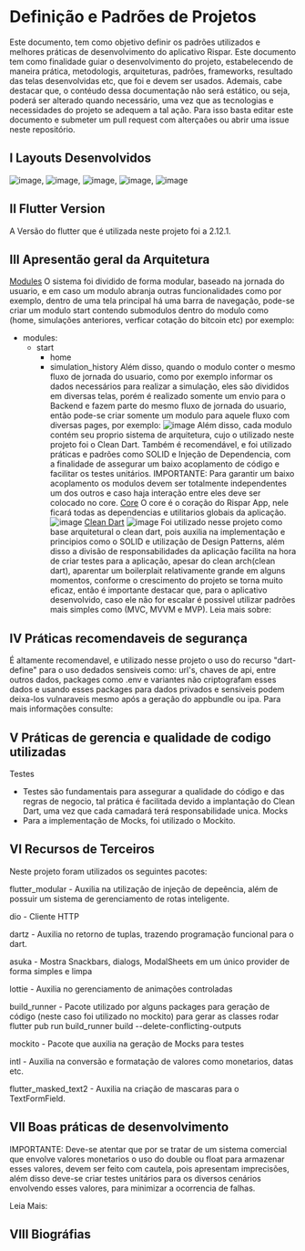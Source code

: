 # Definição e Padrões de Projetos
Este documento, tem como objetivo definir os padrões utilizados e melhores práticas de desenvolvimento do aplicativo Rispar. Este documento tem como finalidade guiar o desenvolvimento do projeto, estabelecendo de maneira prática, metodologis, arquiteturas, padrões, frameworks, resultado das telas desenvolvidas etc, que foi e devem ser usados. 
Ademais, cabe destacar que, o contéudo dessa documentação não será estático, ou seja, poderá ser alterado quando necessário, uma vez que as tecnologias e necessidades do projeto se adequem a tal ação. Para isso basta editar este documento e submeter um pull request com alterçaões ou abrir uma issue neste repositório. 


## I Layouts Desenvolvidos 
![image](https://user-images.githubusercontent.com/53379557/175564178-adf9943e-c4e3-4be1-a08e-9a65465faf89.png), ![image](https://user-images.githubusercontent.com/53379557/175564228-25bb5d5e-6f39-48ce-a8a4-3d64589452ec.png), ![image](https://user-images.githubusercontent.com/53379557/175564339-1630c274-1b14-4d8e-937c-ac0b0030fe28.png), ![image](https://user-images.githubusercontent.com/53379557/175564371-c58082bd-3627-45c4-b460-66966e528422.png), ![image](https://user-images.githubusercontent.com/53379557/175564391-17322b58-ae9a-4cb8-8fa3-6851303f428a.png)

## II Flutter Version
A Versão do flutter que é utilizada neste projeto foi a 2.12.1.

## III Apresentão geral da Arquitetura 
<u>Modules</u>
O sistema foi dividido de forma modular, baseado na jornada do usuario, e em caso um modulo abranja outras funcionalidades como por exemplo, dentro de uma tela principal há uma barra de navegação, pode-se criar um modulo start contendo submodulos dentro do modulo como (home, simulações anteriores, verficar cotação do bitcoin etc) por exemplo: 
  - modules: 
    - start
      - home
      - simulation_history
Além disso, quando o modulo conter o mesmo fluxo de jornada do usuario, como por exemplo informar os dados necessários para realizar a simulação, eles são divididos em diversas telas, porém é realizado somente um envio para o Backend e fazem parte do mesmo fluxo de jornada do usuario, então pode-se criar somente um modulo para aquele fluxo com diversas pages, por exemplo:
![image](https://user-images.githubusercontent.com/53379557/175557356-f4ec059d-b773-4afe-9f93-499b634e2528.png)
Além disso, cada modulo contém seu proprio sistema de arquitetura, cujo o utilizado neste projeto foi o Clean Dart.
Também é recomendável, e foi utilizado práticas e padrões como SOLID e Injeção de Dependencia, com a finalidade de assegurar um baixo acoplamento de código e facilitar os testes unitários. 
IMPORTANTE: Para garantir um baixo acoplamento os modulos devem ser totalmente independentes um dos outros e caso haja interação entre eles deve ser colocado no core.
<u>Core</u>
O core é o coração do Rispar App, nele ficará todas as dependencias e utilitarios globais da aplicação. 
![image](https://user-images.githubusercontent.com/53379557/175559057-749722a1-5d73-4a59-94f7-dcf0cb4e7659.png)
<u>Clean Dart</u>
![image](https://user-images.githubusercontent.com/53379557/175559723-dafd93a1-2420-46c5-b1e7-ac814bcf4f2e.png)
Foi utilizado nesse projeto como base arquitetural o clean dart, pois auxilia na implementação e principios como o SOLID e utilização de Design Patterns, além disso 
a divisão de responsabilidades da aplicação facilita na hora de criar testes para a aplicação, apesar do clean arch(clean dart), aparentar um boilerplait relativamente grande em alguns momentos, conforme o crescimento do projeto se torna muito eficaz, então é importante destacar que, para o aplicativo desenvolvido, caso ele não for escalar é possivel utilizar padrões mais simples como (MVC, MVVM e MVP). 
Leia mais sobre: 


## IV Práticas recomendaveis de segurança 
É altamente recomendavel, e utilizado nesse projeto o uso do recurso "dart-define" para o uso dedados sensiveis como: url's, chaves de api, entre outros dados, packages como .env e variantes não
criptografam esses dados e usando esses packages para dados privados e sensiveis podem deixa-los vulnaraveis mesmo após a geração do appbundle ou ipa. 
Para mais informações consulte: 

## V Práticas de gerencia e qualidade de codigo utilizadas 
Testes
   - Testes são fundamentais para assegurar a qualidade do código e das regras de negocio, tal prática é facilitada devido a implantação do Clean Dart, uma vez que cada camadará terá responsabilidade unica. 
Mocks
   - Para a implementação de Mocks, foi utilizado o Mockito. 

## VI Recursos de Terceiros
Neste projeto foram utilizados os seguintes pacotes:

flutter_modular - Auxilia na utilização de injeção de depeência, além de possuir um sistema de gerenciamento de rotas inteligente.

dio - Cliente HTTP

dartz - Auxilia no retorno de tuplas, trazendo programação funcional para o dart.

asuka - Mostra Snackbars, dialogs, ModalSheets em um único provider de forma simples e limpa

lottie - Auxilia no gerenciamento de animações controladas

build_runner - Pacote utilizado por alguns packages para geração de código (neste caso foi utilizado no mockito) para gerar as classes rodar flutter pub run build_runner build --delete-conflicting-outputs

mockito - Pacote que auxilia na geração de Mocks para testes

intl - Auxilia na conversão e formatação de valores como monetarios, datas etc.

flutter_masked_text2 - Auxilia na criação de mascaras para o TextFormField.


## VII Boas práticas de desenvolvimento 
IMPORTANTE: Deve-se atentar que por se tratar de um sistema comercial que envolve valores monetarios o uso do double ou float para armazenar esses valores, devem 
ser feito com cautela, pois apresentam imprecisões, além disso deve-se criar testes unitários para os diversos cenários envolvendo esses valores, para minimizar a
ocorrencia de falhas. 

Leia Mais: 
 
## VIII Biográfias 
